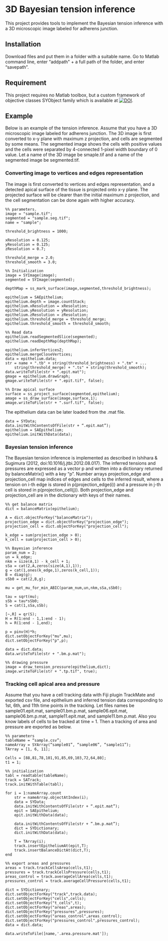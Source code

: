 # 3D Bayesian tension inference
This project provides tools to implement the Bayesian tension inference with a 3D microscopic image labeled for adherens junction.

## Installation
Download files and put them in a folder with a suitable name. Go to Matlab command line, enter “addpath" + a full path of the folder, and enter “savepath”.

## Requirement
This project requires no Matlab toolbox, but a custom framework of objective classes SYObject family which is available at [![DOI](https://zenodo.org/badge/235579182.svg)](https://zenodo.org/badge/latestdoi/235579182).

## Example
Below is an example of the tension inference.
Assume that you have a 3D microscopic image labeled for adherens junction. The 3D image is first converted to x-y plane with maximum z projection, and cells are segmented by some means. The segmented image shows the cells with positive values and the cells were separated by 4-connected 1-pixel width boundary of 0 value. Let a name of the 3D image be smaple.tif and a name of the segmented image be segmented.tif.

### Converting image to vertices and edges representation
The image is first converted to vertices and edges representation, and a detected apical surface of the tissue is projected onto x-y plane. The projected surface will be clearer than the initial maximum z projection, and the cell segmentation can be done again with higher accuracy.
```
%% parameters.
image = "sample.tif";
segmented = "sample.seg.tif";
name = "sample";

threshold_brightness = 1000;

xResolution = 0.125;
yResolution = 0.125;
zResolution = 0.7;

threshold_merge = 2.0;
threshold_smooth = 3.0;

%% Initialization
image = SYImage(image);
segmented = SYImage(segmented);

depthMap = ss_mark_surface(image,segmented,threshold_brightness);

epithelium = SAEpithelium;
epithelium.depth = image.countStack;
epithelium.xResolution = xResolution;
epithelium.yResolution = yResolution;
epithelium.zResolution = zResolution;
epithelium.threshold_merge = threshold_merge;
epithelium.threshold_smooth = threshold_smooth;

%% Read data
epithelium.readSegmentedSlice(segmented);
epithelium.readDepthMap(depthMap);

epithelium.inferVerticesZ;
epithelium.mergeCloseVertices;
data = epithelium.data;
str = name + ".tb" + string(threshold_brightness) + ".tm" + ...
    string(threshold_merge) + ".ts" + string(threshold_smooth);
data.writeToFile(str + ".epit.mat");
gmage = epithelium.drawGraph;
gmage.writeToFile(str + ".epit.tif", false);

%% Draw apical surface
surface = ss_project_surface(segmented,epithelium);
amage = ss_draw_surface(image,surface,1);
amage.writeToFile(str + ".surf.tif", false);
```

The epithelium data can be later loaded from the .mat file.
```
data = SYData;
data.initWithContentsOfFile(str + “.epit.mat”);
epithelium = SAEpithelium;
epithelium.initWithData(data);

```

### Bayesian tension inference
The Bayesian tension inference is implemented as described in Ishihara & Sugimura (2012, doi:10.1016/j.jtbi.2012.08.017).
The inferred tensions and pressures are expressed as a vector p and written into a dictionary returned by balanceMatrix() with a key “p”. Number arrays projection_edge and projection_cell map indices of edges and cells to the inferred result, where a tension on i-th edge is stored in p(projection_edge(i)) and a pressure in j-th cell is stored in p(projection_cell(j)). Both projection_edge and projection_cell are in the dictionary with keys of their names.
```
%% get balance matrix
dict = balanceMatrix(epithelium);

A = dict.objectForKey("balanceMatrix");
projection_edge = dict.objectForKey("projection_edge");
projection_cell = dict.objectForKey("projection_cell");

k_edge = sum(projection_edge > 0);
k_cell = sum(projection_cell > 0);

%% Bayesian inference
param_num = 2;
un = k_edge;
nkm = size(A,1) - k_cell + 1;
sSa = cat(2,A,zeros(size(A,1),1));
g = cat(1,ones(k_edge,1),zeros(k_cell,1));
B = diag(g);
sSb0 = cat(2,B,g);

mu = get_mu_for_min_ABIC(param_num,un,nkm,sSa,sSb0);

tau = sqrt(mu);
sSb = tau*sSb0;
S = cat(1,sSa,sSb);

[~,R] = qr(S);
H = R(1:end - 1,1:end - 1);
h = R(1:end - 1,end);

p = pinv(H)*h;
dict.setObjectForKey("mu",mu);
dict.setObjectForKey("p",p);

data = dict.data;
data.writeToFile(str + ".bm.p.mat");

%% drawing pressure
image = draw_tension_pressure(epithelium,dict);
image.writeToFile(str + ".tp.tif", true);
```

### Tracking cell apical area and pressure
Assume that you have a cell tracking data with Fiji plugin TrackMate and exported csv file, and epithelium and inferred tension data corresponding to 1st, 6th, and 11th time points in the tracking. Let files names be sample01.epit.mat, sample01.bm.p.mat, sample06.epit.mat, sample06.bm.p.mat, sample11.epit.mat, and sample11.bm.p.mat. Also you know labels of cells to be tracked at time = 1.
Then a tracking of area and pressure are exported as below.
```
%% parameters
tableName = “sample.csv”;
nameArray = SYArray(“sample01”, “sample06”, “sample11”);
TArray = [1, 6, 11];

Cells = [88,81,78,101,91,85,69,103,72,64,80];
t1 = 1;

%% initialization
tabl = readtable(tableName);
track = SATrack;
track.initWithTable(tabl);

for i = 1:nameArray.count
    str = nameArray.objectAtIndex(i);
    data = SYData;
    data.initWithContentsOfFile(str + “.epit.mat”);
    epit = SAEpithelium;
    epit.initWithData(data);

    data.initWithContentsOfFile(str + ”.bm.p.mat”);
    dict = SYDictionary;
    dict.initWithData(data);

    T = TArray(i);
    track.insertEpitheliumAt(epit,T);
    track.insertBalanceDictAt(dict,T);
end

%% export areas and pressures
areas = track.trackCellsArea(cells,t1);
pressures = track.trackCellsPressure(cells,t1);
areas_control = track.averageCellArea(cells,t1);
pressures_control = track.averageCellPressure(cells,t1);

dict = SYDictionary;
dict.setObjectForKey("track",track.data);
dict.setObjectForKey("cells",cells);
dict.setObjectForKey("t_cells",t);
dict.setObjectForKey("areas",areas);
dict.setObjectForKey("pressures",pressures);
dict.setObjectForKey("areas_control",areas_control);
dict.setObjectForKey("pressures_control",pressures_control);
data = dict.data;

data.writeToFile([name,'.area.pressure.mat']);
```
